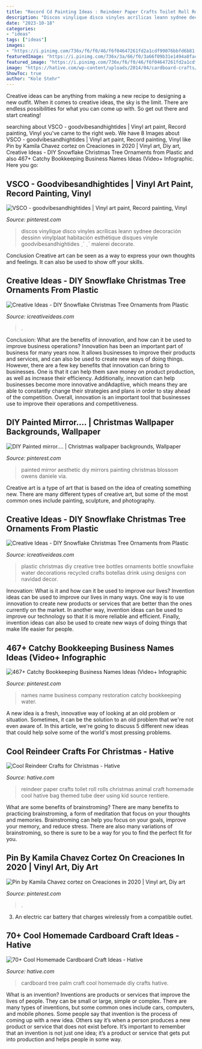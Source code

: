 ```yaml
---
title: "Record Cd Painting Ideas : Reindeer Paper Crafts Toilet Roll Rolls Christmas Animal Craft Homemade Cool Hative Bag Themed Tube Deer Using Kid Source Rentiere"
description: "Discos vinylique disco vinyles acrílicas leann sydnee decoración dessinn vinylplaat habitación esthétique disques vinyle goodvibesandhightides ˎˊ ˏˋ malerei decorate"
date: "2023-10-18"
categories:
- "ideas"
tags: ["ideas"]
images:
- "https://i.pinimg.com/736x/f6/f0/46/f6f04647261fd2a1cdf99076bbfd6b81--painted-mirrors-vintage-chic.jpg"
featuredImage: "https://i.pinimg.com/736x/3a/66/f0/3a66f09b31e1494a8fac71c65bd12ac7.jpg"
featured_image: "https://i.pinimg.com/736x/f6/f0/46/f6f04647261fd2a1cdf99076bbfd6b81--painted-mirrors-vintage-chic.jpg"
image: "https://hative.com/wp-content/uploads/2014/04/cardboard-crafts/18-diy-cardboard-palm-tree.jpg"
ShowToc: true
author: "Kole Stehr"
---
```



Creative ideas can be anything from making a new recipe to designing a new outfit. When it comes to creative ideas, the sky is the limit. There are endless possibilities for what you can come up with. So get out there and start creating!

	

		
searching about VSCO - goodvibesandhightides | Vinyl art paint, Record painting, Vinyl you've came to the right web. We have 8 Images about VSCO - goodvibesandhightides | Vinyl art paint, Record painting, Vinyl like Pin by Kamila Chavez cortez on Creaciones in 2020 | Vinyl art, Diy art, Creative Ideas - DIY Snowflake Christmas Tree Ornaments from Plastic and also 467+ Catchy Bookkeeping Business Names Ideas (Video+ Infographic. Here you go:
		
    
## VSCO - Goodvibesandhightides | Vinyl Art Paint, Record Painting, Vinyl

<img loading=lazy src="https://i.pinimg.com/736x/3a/66/f0/3a66f09b31e1494a8fac71c65bd12ac7.jpg" onerror="this.onerror=null;this.src='https://tse4.mm.bing.net/th?id=OIP.CeTwxN_a2dBP6dONlpMqrAHaMF&amp;pid=15.1';" alt="VSCO - goodvibesandhightides | Vinyl art paint, Record painting, Vinyl">

_Source: pinterest.com_

>discos vinylique disco vinyles acrílicas leann sydnee decoración dessinn vinylplaat habitación esthétique disques vinyle goodvibesandhightides ˎˊ ˏˋ malerei decorate. 

	

Conclusion
Creative art can be seen as a way to express your own thoughts and feelings. It can also be used to show off your skills.

    
## Creative Ideas - DIY Snowflake Christmas Tree Ornaments From Plastic

<img loading=lazy src="https://www.icreativeideas.com/wp-content/uploads/2014/11/Creative-Ideas-DIY-Plastic-Bottle-Christmas-Tree-3.jpg" onerror="this.onerror=null;this.src='https://tse3.mm.bing.net/th?id=OIP.bmupeZg3OccUi1DPO-mHVAHaJ4&amp;pid=15.1';" alt="Creative Ideas - DIY Snowflake Christmas Tree Ornaments from Plastic">

_Source: icreativeideas.com_

>. 

	

Conclusion: What are the benefits of innovation, and how can it be used to improve business operations?
Innovation has been an important part of business for many years now. It allows businesses to improve their products and services, and can also be used to create new ways of doing things. However, there are a few key benefits that innovation can bring to businesses. One is that it can help them save money on product production, as well as increase their efficiency. Additionally, innovation can help businesses become more innovative andAdaptive, which means they are able to constantly change their strategies and plans in order to stay ahead of the competition. Overall, innovation is an important tool that businesses use to improve their operations and competitiveness.

    
## DIY Painted Mirror.... | Christmas Wallpaper Backgrounds, Wallpaper

<img loading=lazy src="https://i.pinimg.com/736x/f6/f0/46/f6f04647261fd2a1cdf99076bbfd6b81--painted-mirrors-vintage-chic.jpg" onerror="this.onerror=null;this.src='https://tse1.mm.bing.net/th?id=OIP.O_PvkZ7gedgCRgfOdsg-NAHaMY&amp;pid=15.1';" alt="DIY Painted mirror.... | Christmas wallpaper backgrounds, Wallpaper">

_Source: pinterest.com_

>painted mirror aesthetic diy mirrors painting christmas blossom owens daniele via. 

	

Creative art is a type of art that is based on the idea of creating something new. There are many different types of creative art, but some of the most common ones include painting, sculpture, and photography.

    
## Creative Ideas - DIY Snowflake Christmas Tree Ornaments From Plastic

<img loading=lazy src="http://www.icreativeideas.com/wp-content/uploads/2014/11/Creative-Ideas-DIY-Plastic-Bottle-Christmas-Tree-7.jpg" onerror="this.onerror=null;this.src='https://tse2.mm.bing.net/th?id=OIP.M01iSdBuGMdyKTvaRMLhvwHaJ4&amp;pid=15.1';" alt="Creative Ideas - DIY Snowflake Christmas Tree Ornaments from Plastic">

_Source: icreativeideas.com_

>plastic christmas diy creative tree bottles ornaments bottle snowflake water decorations recycled crafts botellas drink using designs con navidad decor. 

	

Innovation: What is it and how can it be used to improve our lives?
Invention ideas can be used to improve our lives in many ways. One way is to use innovation to create new products or services that are better than the ones currently on the market. In another way, invention ideas can be used to improve our technology so that it is more reliable and efficient. Finally, invention ideas can also be used to create new ways of doing things that make life easier for people.

    
## 467+ Catchy Bookkeeping Business Names Ideas (Video+ Infographic

<img loading=lazy src="https://i.pinimg.com/736x/fc/08/8a/fc088a5bec06306adf19604e480314a2.jpg" onerror="this.onerror=null;this.src='https://tse2.mm.bing.net/th?id=OIP.u6g2l-GqQ7PqYRjs6SJ53gHaLG&amp;pid=15.1';" alt="467+ Catchy Bookkeeping Business Names Ideas (Video+ Infographic">

_Source: pinterest.com_

>names name business company restoration catchy bookkeeping water. 

	

A new idea is a fresh, innovative way of looking at an old problem or situation. Sometimes, it can be the solution to an old problem that we're not even aware of. In this article, we're going to discuss 5 different new ideas that could help solve some of the world's most pressing problems.

    
## Cool Reindeer Crafts For Christmas - Hative

<img loading=lazy src="https://hative.com/wp-content/uploads/2014/12/reindeer-crafts/13-reindeer-crafts.jpg" onerror="this.onerror=null;this.src='https://tse4.mm.bing.net/th?id=OIP.1ywGyFKsWYmoPNrbBkCHhwHaE9&amp;pid=15.1';" alt="Cool Reindeer Crafts for Christmas - Hative">

_Source: hative.com_

>reindeer paper crafts toilet roll rolls christmas animal craft homemade cool hative bag themed tube deer using kid source rentiere. 

	

What are some benefits of brainstroming?
There are many benefits to practicing brainstroming, a form of meditation that focus on your thoughts and memories. Brainstroming can help you focus on your goals, improve your memory, and reduce stress. There are also many variations of brainstroming, so there is sure to be a way for you to find the perfect fit for you.

    
## Pin By Kamila Chavez Cortez On Creaciones In 2020 | Vinyl Art, Diy Art

<img loading=lazy src="https://i.pinimg.com/736x/e7/f2/fd/e7f2fd750ecfa931e0790e64f88c02b1.jpg" onerror="this.onerror=null;this.src='https://tse1.mm.bing.net/th?id=OIP.xJsPrXpkg5QRm_UC5FFqzwHaJ3&amp;pid=15.1';" alt="Pin by Kamila Chavez cortez on Creaciones in 2020 | Vinyl art, Diy art">

_Source: pinterest.com_

>. 

	

3. An electric car battery that charges wirelessly from a compatible outlet. 

    
## 70+ Cool Homemade Cardboard Craft Ideas - Hative

<img loading=lazy src="https://hative.com/wp-content/uploads/2014/04/cardboard-crafts/18-diy-cardboard-palm-tree.jpg" onerror="this.onerror=null;this.src='https://tse4.mm.bing.net/th?id=OIP.Rpk1BLHabvTE8MPlFR5zbgHaLW&amp;pid=15.1';" alt="70+ Cool Homemade Cardboard Craft Ideas - Hative">

_Source: hative.com_

>cardboard tree palm craft cool homemade diy crafts hative. 

	

What is an invention?
Inventions are products or services that improve the lives of people. They can be small or large, simple or complex. There are many types of inventions, but some common ones include cars, computers, and mobile phones. Some people say that invention is the process of coming up with a new idea. Others say it’s when a person produces a new product or service that does not exist before. It’s important to remember that an invention is not just one idea; it’s a product or service that gets put into production and helps people in some way.

